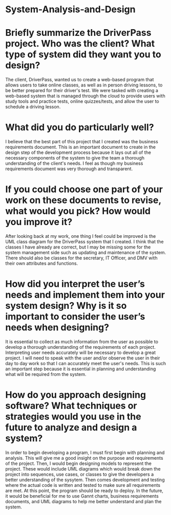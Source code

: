 # System-Analysis-and-Design
# Briefly summarize the DriverPass project. Who was the client? What type of system did they want you to design?
The client, DriverPass, wanted us to create a web-based program that allows users to take online classes, as well as in person driving lessons, to be better prepared for their driver's test. We were tasked with creating a web-based system that is managed through the cloud to provide users with study tools and practice tests, online quizzes/tests, and allow the user to schedule a driving lesson. 

# What did you do particularly well?
I believe that the best part of this project that I created was the business requirements document. This is an important document to create in the design step of the development process because it lays out all of the necessary components of the system to give the team a thorough understanding of the client's needs. I feel as though my business requirements document was very thorough and transparent. 

# If you could choose one part of your work on these documents to revise, what would you pick? How would you improve it?
After looking back at my work, one thing I feel could be improved is the UML class diagram for the DriverPass system that I created. I think that the classes I have already are correct, but I may be missing some for the system management side such as updating and maintenance of the system. There should also be classes for the secretary, IT Officer, and DMV with their own attributes and functions. 

# How did you interpret the user’s needs and implement them into your system design? Why is it so important to consider the user’s needs when designing?
It is essential to collect as much information from the user as possible to develop a thorough understanding of the requirements of each project. Interpreting user needs accurately will be necessary to develop a great project. I will need to speak with the user and/or observe the user in their day to day work so that I can accurately meet the user's needs. This is such an important step because it is essential in planning and understanding what will be required from the system. 

# How do you approach designing software? What techniques or strategies would you use in the future to analyze and design a system?
In order to begin developing a program, I must first begin with planning and analysis. This will give me a good insight on the purpose and requirements of the project. Then, I would begin designing models to represent the project. These would include UML diagrams which would break down the project into sequences, use cases, or classes to give the developers a better understanding of the sysytem. Then comes development and testing where the actual code is written and tested to make sure all requirements are met. At this point, the program should be ready to deploy. In the future, it would be beneficial for me to use Gannt charts, business requirements documents, and UML diagrams to help me better understand and plan the system. 
